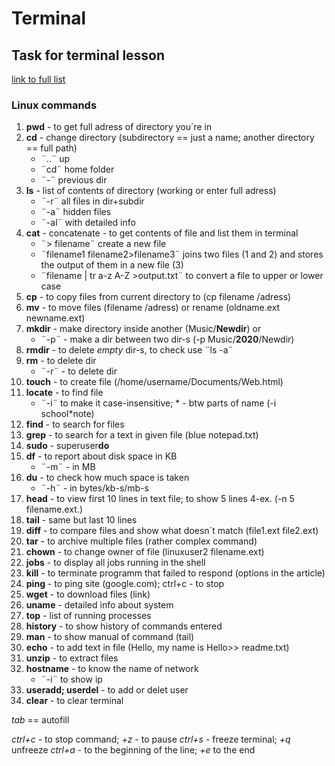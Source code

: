 # Terminal

## Task for terminal lesson

[link to full list](https://app.monstercampaigns.com/c/jg9u9k0by4lj9pvcjeso/)

### Linux commands

1. **pwd** - to get full adress of directory you´re in
2. **cd** - change directory (subdirectory == just a name; another directory == full path)
   * ¨..¨ up
   * ¨cd¨ home folder
   * ¨-¨ previous dir
3. **ls** - list of contents of directory (working or enter full adress)
    * ¨-r¨ all files in dir+subdir
    * ¨-a¨ hidden files
    * ¨-al¨ with detailed info
4. **cat** - concatenate - to get contents of file and list them in terminal
   * ¨> filename¨ create a new file
   * ¨filename1 filename2>filename3¨ joins two files (1 and 2) and stores the output of them in a new file (3)
   * ¨filename | tr a-z A-Z >output.txt¨ to convert a file to upper or lower case
5. **cp** - to copy files from current directory to (cp filename /adress)
6. **mv** - to move files (filename /adress) or rename (oldname.ext newname.ext)
7. **mkdir** - make directory inside another (Music/**Newdir**) or
   * ¨-p¨ - make a dir between two dir-s (-p Music/**2020**/Newdir) 
8. **rmdir** - to delete _empty_ dir-s, to check use ¨ls -a¨ 
9. **rm** - to delete dir
   * ¨-r¨ - to delete dir
10. **touch** - to create file (/home/username/Documents/Web.html)
11. **locate** - to find file 
    * ¨-i¨ to make it case-insensitive; * - btw parts of name (-i school*note)
12. **find** - to search for files
13. **grep** - to search for a text in given file (blue notepad.txt)
14. **sudo** - superuser**do**
15. **df** - to report about disk space in KB
    * ¨-m¨ - in MB
16. **du** - to check how much space is taken
    * ¨-h¨ - in bytes/kb-s/mb-s
17. **head** - to view first 10 lines in text file; to show 5 lines 4-ex. (-n 5 filename.ext.)
18. **tail** - same but last 10 lines
19. **diff** - to compare files and show what doesn´t match (file1.ext file2.ext)
20. **tar** - to archive multiple files (rather complex command)
21. **chown** - to change owner of file (linuxuser2 filename.ext)
22. **jobs** - to display all jobs running in the shell
23. **kill** - to terminate programm that failed to respond (options in the article)
24. **ping** - to ping site (google.com); ctrl+c - to stop
25. **wget** - to download files (link)
26. **uname** - detailed info about system
27. **top** - list of running processes
28. **history** - to show history of commands entered
29. **man** - to show manual of command (tail) 
30. **echo** - to add text in file (Hello, my name is Hello>> readme.txt)
31. **unzip** - to extract files
32. **hostname** - to know the name of network
    * ¨-i¨ to show ip
33. **useradd; userdel** - to add or delet user
34. **clear** - to clear terminal


_tab_ == autofill

_ctrl+c_ - to stop command; _+z_ - to pause
_ctrl+s_ - freeze terminal; _+q_ unfreeze
_ctrl+a_ - to the beginning of the line; _+e_ to the end